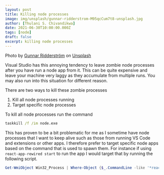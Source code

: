```yaml
---
layout: post
title: Killing node processes
image: img/unsplash/gunnar-ridderstrom-M95qcCum7t8-unsplash.jpg
author: [Thulani S. Chivandikwa]
date: 2021-06-30T10:00:00.000Z
tags: [node]
draft: false
excerpt: killing node processes
---
```


Photo by <a href="https://unsplash.com/@gunnarridder?utm_source=unsplash&utm_medium=referral&utm_content=creditCopyText">Gunnar Ridderström</a> on <a href="https://unsplash.com/photos/M95qcCum7t8?utm_source=unsplash&utm_medium=referral&utm_content=creditCopyText">Unsplash</a>

Visual Studio has this annoying tendency to leave zombie node processes after you have run a node app from it. This can be quite expensive and leave your machine very laggy as they accumulate from multiple runs. You may also run into this situation for different reason.

There are two ways to kill these zombie processes

1. Kill all node processes running
2. Target specific node processes

To kill all node processes run the command

```cmd
taskkill /f /im node.exe
```

This has proven to be a bit problematic for me as I sometime have node processes that I want to keep alive such as those from running VS Code and extensions or other apps. I therefore prefer to target specific node apps based on the command that is used to spawn them. For instance if using `react-app-rewired start` to run the app I would target that by running the following script.

```powershell
Get-WmiObject Win32_Process | Where-Object {$_.CommandLine -like '*react-app-rewired*start*' -and $_.Name -eq 'node.exe' } | ForEach-Object {$_.terminate(0)}
```
